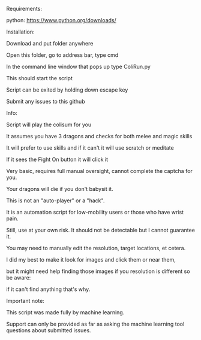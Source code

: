 Requirements:

python: https://www.python.org/downloads/

Installation:

Download and put folder anywhere

Open this folder, go to address bar, type cmd

In the command line window that pops up type ColiRun.py

This should start the script

Script can be exited by holding down escape key

Submit any issues to this github

Info:

Script will play the colisum for you

It assumes you have 3 dragons and checks for both melee and magic skills

It will prefer to use skills and if it can't it will use scratch or meditate

If it sees the Fight On button it will click it


Very basic, requires full manual oversight, cannot complete the captcha for you.

Your dragons will die if you don't babysit it.


This is not an "auto-player" or a "hack". 

It is an automation script for low-mobility users or those who have wrist pain.

Still, use at your own risk. It should not be detectable but I cannot guarantee it.


You may need to manually edit the resolution, target locations, et cetera.

I did my best to make it look for images and click them or near them,

but it might need help finding those images if you resolution is different so be aware:

if it can't find anything that's why.


Important note:

This script was made fully by machine learning. 

Support can only be provided as far as asking the machine learning tool questions about submitted issues.
